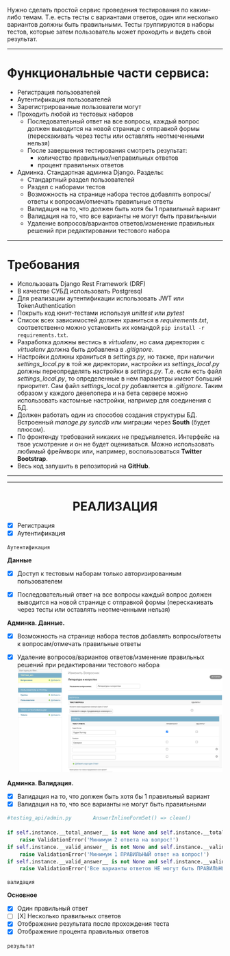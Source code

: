 
Нужно сделать простой сервис проведения тестирования по каким-либо темам. Т.е. есть тесты с вариантами ответов, один или несколько вариантов должны быть правильными. Тесты группируются в наборы тестов, которые затем пользователь может проходить и видеть свой результат.
<hr>

# Функциональные части сервиса:

+ Регистрация пользователей
+ Аутентификация пользователей
+ Зарегистрированные пользователи могут
+ Проходить любой из тестовых наборов
  + Последовательный ответ на все вопросы, каждый вопрос должен выводится на новой странице с отправкой формы (перескакивать через тесты или оставлять неотмеченными нельзя)
  + После завершения тестирования смотреть результат:
    + количество правильных/неправильных ответов
    + процент правильных ответов
+ Админка. Стандартная админка Django. Разделы:
    + Стандартный раздел пользователей
    + Раздел с наборами тестов
    + Возможность на странице набора тестов добавлять вопросы/ответы к вопросам/отмечать правильные ответы
    + Валидация на то, что должен быть хотя бы 1 правильный вариант
    + Валидация на то, что все варианты не могут быть правильными
    + Удаление вопросов/вариантов ответов/изменение правильных решений при редактировании тестового набора
<hr>

# Требования
+ Использовать Django Rest Framework (DRF)
+ В качестве СУБД использовать Postgresql
+ Для реализации аутентификации использовать JWT или TokenAuthentication
+ Покрыть код юнит-тестами используя *unittest* или *pytest*
+ Список всех зависимостей должен храниться в *requirements.txt*, соответственно можно установить их командой `pip install -r requirements.txt`.
+ Разработка должны вестись в *virtualenv*, но сама директория с *virtualenv* должна быть добавлена в *.gitignore*.
+ Настройки должны храниться в *settings.py*, но также, при наличии *settings_local.py* в той же директории, настройки из *settings_local.py* должны переопределять настройки в *settings.py*. Т.е. если есть файл *settings_local.py*, то определенные в нем параметры имеют больший приоритет. Сам файл *settings_local.py* добавляется в *.gitignore*. Таким образом у каждого девелопера и на бета сервере можно использовать кастомные настройки, например для соединения с БД.
+ Должен работать один из способов создания структуры БД. Встроенный *manage.py syncdb* или миграции через **South** (будет плюсом).
+ По фронтенду требований никаких не предъявляется. Интерфейс на твое усмотрение и он не будет оцениваться. Можно использовать любимый фреймворк или, например, воспользоваться **Twitter Bootstrap**.
+ Весь код запушить в репозиторий на **GitHub**.
<hr>
<hr>

<h1 align="center">РЕАЛИЗАЦИЯ</h1>

- [x] Регистрация
- [x] Аутентификация

`Аутентификация`

**Данные**
- [X] Доступ к тестовым наборам только авторизированным пользователем
- [X] Последовательный ответ на все вопросы каждый вопрос должен выводится на новой странице с отправкой формы (перескакивать через тесты или оставлять неотмеченными нельзя)


**Админка. Данные.**
- [x] Возможность на странице набора тестов добавлять вопросы/ответы к вопросам/отмечать правильные ответы
- [x] Удаление вопросов/вариантов ответов/изменение правильных решений при редактировании тестового набора
![img.png](img.png)


**Админка. Валидация.**
- [x] Валидация на то, что должен быть хотя бы 1 правильный вариант
- [x] Валидация на то, что все варианты не могут быть правильными
```python
#testing_api/admin.py       AnswerInlineFormSet() => clean()

if self.instance.__total_answer__ is not None and self.instance.__total_answer__ < 2:
    raise ValidationError('Минимум 2 ответа на вопрос!')
if self.instance.__valid_answer__ is not None and self.instance.__valid_answer__ < 1:
    raise ValidationError('Минимум 1 ПРАВИЛЬНЫЙ ответ на вопрос!')
if self.instance.__valid_answer__ is not None and self.instance.__valid_answer__ == self.instance.__total_answer__:
    raise ValidationError('Все варианты ответов НЕ могут быть ПРАВИЛЬНЫМИ!')
```

`валидация`

**Основное**
- [X] Один правильный ответ
- [ ] [X] Несколько правильных ответов
- [x] Отображение результата после прохождения теста
- [x] Отображение процента правильных ответов

`результат`